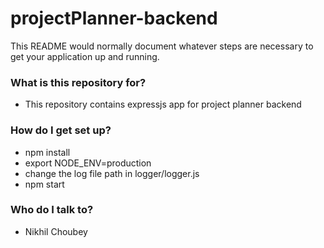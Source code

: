 # projectPlanner-backend


This README would normally document whatever steps are necessary to get your application up and running.

### What is this repository for? ###

* This repository contains expressjs app for project planner backend

### How do I get set up? ###

* npm install
* export NODE_ENV=production
* change the log file path in logger/logger.js
* npm start

### Who do I talk to? ###

* Nikhil Choubey